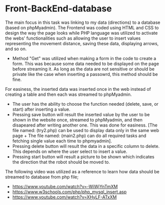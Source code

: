 # Front-BackEnd-database

The main focus in this task was linking to my data (directions) to a database (based on phpMyadmin). The Frontend was coded using HTML and CSS to design the way the page looks while PHP language was utilized to activate the webs' functionalities such as allowing the user to insert values representing the movement distance, saving these data, displaying arrows, and so on. 
* Method "Get" was utilized when making a form in the code to create a form. This was because some data needed to be displayed on the page before streaming it. As long as the data are not sensitive or should be private like the case when inserting a passowrd, this method should be fine. 

For easiness, the inserted data was inserted once in the web instead of creating a table and then each was streamed to phpMyadmin.

* The user has the ability to choose the function needed (delete, save, or start) after inserting a value. 
* Pressing save button will result the inserted value by the user to be shown in the website once, streamed to phpMyadmin, and then disapeared after writing another one. This was done for easiness. [The file named: (try2.php) can be used to display data only in the same web page + The file named: (main2.php) can do all required tasks and fetching single value each time to phpmyadmin].
* Pressing delete button will result the data in a specific column to delete. This depends on where the user select to insert a value. 
* Pressing start button will result a picture to be shown which indicates the direction that the robot should be moved to.  


The following video was utilized as a reference to learn how data should be streamed to database from php file;
* https://www.youtube.com/watch?v=-WiWjYnTmXM
* https://www.w3schools.com/php/php_mysql_insert.asp
* https://www.youtube.com/watch?v=XHyLF-ATxXM
